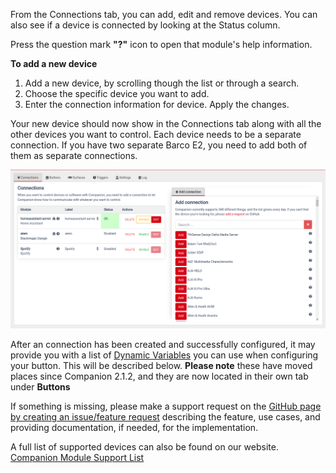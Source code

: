 From the Connections tab, you can add, edit and remove devices. You can also see if a device is connected by looking at the Status column.

Press the question mark **"?"** icon to open that module's help information.

**To add a new device**

1.  Add a new device, by scrolling though the list or through a search.
2.  Choose the specific device you want to add.
3.  Enter the connection information for device. Apply the changes.

Your new device should now show in the Connections tab along with all the other devices you want to control.
Each device needs to be a separate connection. If you have two separate Barco E2, you need to add both of them as separate connections.

![Connection](images/instance.png?raw=true 'Connection')

After an connection has been created and successfully configured, it may provide you with a list of [Dynamic Variables](#header-dynamic-variables) you can use when configuring your button. This will be described below. **Please note** these have moved places since Companion 2.1.2, and they are now located in their own tab under **Buttons**

If something is missing, please make a support request on the [GitHub page by creating an issue/feature request](https://github.com/bitfocus/companion/issues) describing the feature, use cases, and providing documentation, if needed, for the implementation.

A full list of supported devices can also be found on our website. [Companion Module Support List](https://bitfocus.io/support)